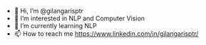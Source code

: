 - 👋 Hi, I’m @gilangarisptr
- 👀 I’m interested in NLP and Computer Vision
- 🌱 I’m currently learning NLP
- 📫 How to reach me https://www.linkedin.com/in/gilangarisptr/

<!---
gilangarisptr/gilangarisptr is a ✨ special ✨ repository because its `README.md` (this file) appears on your GitHub profile.
You can click the Preview link to take a look at your changes.
--->

